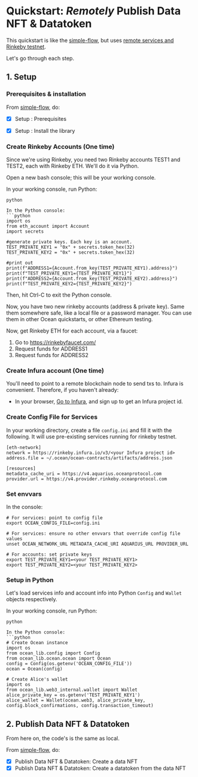 <!--
Copyright 2022 Ocean Protocol Foundation
SPDX-License-Identifier: Apache-2.0
-->

# Quickstart: _Remotely_ Publish Data NFT & Datatoken

This quickstart is like the [simple-flow](READMEs/data-nfts-and-datatokens-flow.md), but uses [remote services and Rinkeby testnet](https://docs.oceanprotocol.com/core-concepts/networks#rinkeby).

Let's go through each step.

## 1. Setup

### Prerequisites & installation

From [simple-flow](data-nfts-and-datatokens-flow.md), do:
- [x] Setup : Prerequisites
- [x] Setup : Install the library


### Create Rinkeby Accounts (One time)

Since we're using Rinkeby, you need two Rinkeby accounts TEST1 and TEST2, each with Rinkeby ETH. We'll do it via Python.

Open a new bash console; this will be your working console.

In your working console, run Python:
```console
python

In the Python console:
```python
import os
from eth_account import Account
import secrets

#generate private keys. Each key is an account.
TEST_PRIVATE_KEY1 = "0x" + secrets.token_hex(32)
TEST_PRIVATE_KEY2 = "0x" + secrets.token_hex(32)

#print out
print(f"ADDRESS1={Account.from_key(TEST_PRIVATE_KEY1).address}")
print(f"TEST_PRIVATE_KEY1={TEST_PRIVATE_KEY1}")
print(f"ADDRESS2={Account.from_key(TEST_PRIVATE_KEY2).address}")
print(f"TEST_PRIVATE_KEY2={TEST_PRIVATE_KEY2}")
```

Then, hit Ctrl-C to exit the Python console.

Now, you have two new rinkeby accounts (address & private key). Same them somewhere safe, like a local file or a password manager. You can use them in other Ocean quickstarts, or other Ethereum testing.

Now, get Rinkeby ETH for each account, via a faucet:
1. Go to https://rinkebyfaucet.com/
2. Request funds for ADDRESS1
3. Request funds for ADDRESS2

### Create Infura account (One time)

You'll need to point to a remote blockchain node to send txs to. Infura is convenient. Therefore, if you haven't already:
- In your browser, [Go to Infura](https://infura.io), and sign up to get an Infura project id.


### Create Config File for Services

In your working directory, create a file `config.ini` and fill it with the following. It will use pre-existing services running for rinkeby testnet.

```text
[eth-network]
network = https://rinkeby.infura.io/v3/<your Infura project id>
address.file = ~/.ocean/ocean-contracts/artifacts/address.json

[resources]
metadata_cache_uri = https://v4.aquarius.oceanprotocol.com
provider.url = https://v4.provider.rinkeby.oceanprotocol.com
```

### Set envvars

In the console:
```console
# For services: point to config file
export OCEAN_CONFIG_FILE=config.ini

# For services: ensure no other envvars that override config file values
unset OCEAN_NETWORK_URL METADATA_CACHE_URI AQUARIUS_URL PROVIDER_URL

# For accounts: set private keys
export TEST_PRIVATE_KEY1=<your TEST_PRIVATE_KEY1>
export TEST_PRIVATE_KEY2=<your TEST_PRIVATE_KEY2>
```

### Setup in Python

Let's load services info and account info into Python `Config` and `Wallet` objects respectively.

In your working console, run Python:
```console
python

In the Python console:
```python
# Create Ocean instance
import os
from ocean_lib.config import Config
from ocean_lib.ocean.ocean import Ocean
config = Config(os.getenv('OCEAN_CONFIG_FILE'))
ocean = Ocean(config)

# Create Alice's wallet
import os
from ocean_lib.web3_internal.wallet import Wallet
alice_private_key = os.getenv('TEST_PRIVATE_KEY1')
alice_wallet = Wallet(ocean.web3, alice_private_key, config.block_confirmations, config.transaction_timeout)
```


## 2. Publish Data NFT & Datatoken

From here on, the code's is the same as local.

From [simple-flow](data-nfts-and-datatokens-flow.md), do:
- [x] Publish Data NFT & Datatoken: Create a data NFT
- [x] Publish Data NFT & Datatoken: Create a datatoken from the data NFT
